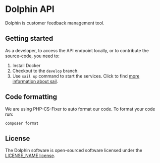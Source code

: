# Dolphin API

Dolphin is customer feedback management tool.

## Getting started

As a developer, to access the API endpoint locally, or to contribute the source-code, you need to:
1. Install Docker
2. Checkout to the `develop` branch.
3. Use `sail up` command to start the services. Click to find [more information about sail](https://laravel.com/docs/8.x/sail).

## Code formatting
We are using PHP-CS-Fixer to auto format our code. To format your code run:

```
composer format
```

## License
The Dolphin software is open-sourced software licensed under the [LICENSE_NAME license](#).
